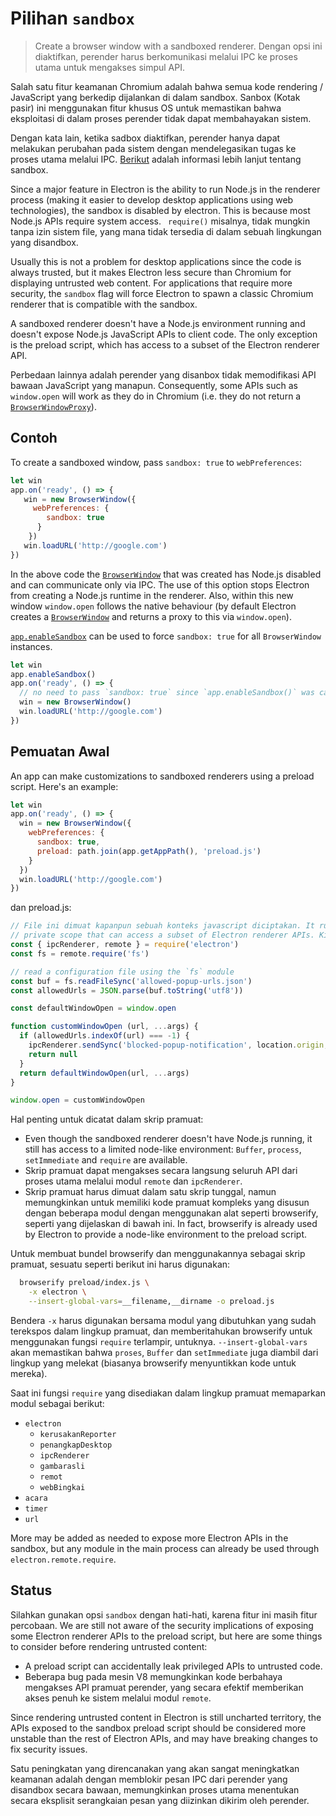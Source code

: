 # Pilihan `sandbox`

> Create a browser window with a sandboxed renderer. Dengan opsi ini diaktifkan, perender harus berkomunikasi melalui IPC ke proses utama untuk mengakses simpul API.

Salah satu fitur keamanan Chromium adalah bahwa semua kode rendering / JavaScript yang berkedip dijalankan di dalam sandbox. Sanbox (Kotak pasir) ini menggunakan fitur khusus OS untuk memastikan bahwa eksploitasi di dalam proses perender tidak dapat membahayakan sistem.

Dengan kata lain, ketika sadbox diaktifkan, perender hanya dapat melakukan perubahan pada sistem dengan mendelegasikan tugas ke proses utama melalui IPC. [Berikut](https://www.chromium.org/developers/design-documents/sandbox) adalah informasi lebih lanjut tentang sandbox.

Since a major feature in Electron is the ability to run Node.js in the renderer process (making it easier to develop desktop applications using web technologies), the sandbox is disabled by electron. This is because most Node.js APIs require system access. ` require()` misalnya, tidak mungkin tanpa izin sistem file, yang mana tidak tersedia di dalam sebuah lingkungan yang disandbox.

Usually this is not a problem for desktop applications since the code is always trusted, but it makes Electron less secure than Chromium for displaying untrusted web content. For applications that require more security, the `sandbox` flag will force Electron to spawn a classic Chromium renderer that is compatible with the sandbox.

A sandboxed renderer doesn't have a Node.js environment running and doesn't expose Node.js JavaScript APIs to client code. The only exception is the preload script, which has access to a subset of the Electron renderer API.

Perbedaan lainnya adalah perender yang disanbox tidak memodifikasi API bawaan JavaScript yang manapun. Consequently, some APIs such as `window.open` will work as they do in Chromium (i.e. they do not return a [`BrowserWindowProxy`](browser-window-proxy.md)).

## Contoh

To create a sandboxed window, pass `sandbox: true` to `webPreferences`:

```js
let win 
app.on('ready', () => {
   win = new BrowserWindow({     
     webPreferences: {       
        sandbox: true     
      }   
    })   
   win.loadURL('http://google.com') 
})
```

In the above code the [`BrowserWindow`](browser-window.md) that was created has Node.js disabled and can communicate only via IPC. The use of this option stops Electron from creating a Node.js runtime in the renderer. Also, within this new window `window.open` follows the native behaviour (by default Electron creates a [`BrowserWindow`](browser-window.md) and returns a proxy to this via `window.open`).

[`app.enableSandbox`](app.md#appenablesandbox-experimental) can be used to force `sandbox: true` for all `BrowserWindow` instances.

```js
let win
app.enableSandbox()
app.on('ready', () => {
  // no need to pass `sandbox: true` since `app.enableSandbox()` was called.
  win = new BrowserWindow()
  win.loadURL('http://google.com')
})
```

## Pemuatan Awal

An app can make customizations to sandboxed renderers using a preload script. Here's an example:

```js
let win
app.on('ready', () => {
  win = new BrowserWindow({
    webPreferences: {
      sandbox: true,
      preload: path.join(app.getAppPath(), 'preload.js')
    }
  })
  win.loadURL('http://google.com')
})
```

dan preload.js:

```js
// File ini dimuat kapanpun sebuah konteks javascript diciptakan. It runs in a
// private scope that can access a subset of Electron renderer APIs. Kita harus // berhati-hati untuk tidak membocorkan obyek apapun ke dalam lingkup global!
const { ipcRenderer, remote } = require('electron')
const fs = remote.require('fs')

// read a configuration file using the `fs` module
const buf = fs.readFileSync('allowed-popup-urls.json')
const allowedUrls = JSON.parse(buf.toString('utf8'))

const defaultWindowOpen = window.open

function customWindowOpen (url, ...args) {
  if (allowedUrls.indexOf(url) === -1) {
    ipcRenderer.sendSync('blocked-popup-notification', location.origin, url)
    return null
  }
  return defaultWindowOpen(url, ...args)
}

window.open = customWindowOpen
```

Hal penting untuk dicatat dalam skrip pramuat:

- Even though the sandboxed renderer doesn't have Node.js running, it still has access to a limited node-like environment: `Buffer`, `process`, `setImmediate` and `require` are available.
- Skrip pramuat dapat mengakses secara langsung seluruh API dari proses utama melalui modul `remote` dan `ipcRenderer`.
- Skrip pramuat harus dimuat dalam satu skrip tunggal, namun memungkinkan untuk memiliki kode pramuat kompleks yang disusun dengan beberapa modul dengan menggunakan alat seperti browserify, seperti yang dijelaskan di bawah ini. In fact, browserify is already used by Electron to provide a node-like environment to the preload script.

Untuk membuat bundel browserify dan menggunakannya sebagai skrip pramuat, sesuatu seperti berikut ini harus digunakan:

```sh
  browserify preload/index.js \
    -x electron \
    --insert-global-vars=__filename,__dirname -o preload.js
```

Bendera `-x` harus digunakan bersama modul yang dibutuhkan yang sudah terekspos dalam lingkup pramuat, dan memberitahukan browserify untuk menggunakan fungsi `require` terlampir, untuknya. `--insert-global-vars` akan memastikan bahwa `proses`, `Buffer` dan `setImmediate` juga diambil dari lingkup yang melekat (biasanya browserify menyuntikkan kode untuk mereka).

Saat ini fungsi `require` yang disediakan dalam lingkup pramuat memaparkan modul sebagai berikut:

- `electron`
  - `kerusakanReporter`
  - `penangkapDesktop`
  - `ipcRenderer`
  - `gambarasli`
  - `remot`
  - `webBingkai`
- `acara`
- `timer`
- `url`

More may be added as needed to expose more Electron APIs in the sandbox, but any module in the main process can already be used through `electron.remote.require`.

## Status

Silahkan gunakan opsi `sandbox` dengan hati-hati, karena fitur ini masih fitur percobaan. We are still not aware of the security implications of exposing some Electron renderer APIs to the preload script, but here are some things to consider before rendering untrusted content:

- A preload script can accidentally leak privileged APIs to untrusted code.
- Beberapa bug pada mesin V8 memungkinkan kode berbahaya mengakses API pramuat perender, yang secara efektif memberikan akses penuh ke sistem melalui modul `remote`.

Since rendering untrusted content in Electron is still uncharted territory, the APIs exposed to the sandbox preload script should be considered more unstable than the rest of Electron APIs, and may have breaking changes to fix security issues.

Satu peningkatan yang direncanakan yang akan sangat meningkatkan keamanan adalah dengan memblokir pesan IPC dari perender yang disandbox secara bawaan, memungkinkan proses utama menentukan secara eksplisit serangkaian pesan yang diizinkan dikirim oleh perender.
